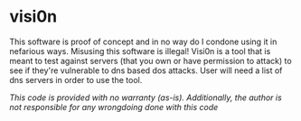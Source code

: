 # visi0n
This software is proof of concept and in no way do I condone using it in nefarious ways. 
Misusing this software is illegal!
Visi0n is a tool that is meant to test against servers (that you own or have permission to attack) to see if they're vulnerable
to dns based dos attacks. User will need a list of dns servers in order to use the tool.



*This code is provided with no warranty (as-is). Additionally, the author is not responsible for any wrongdoing done with this code*
